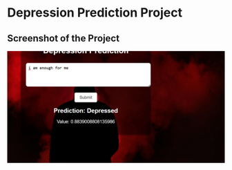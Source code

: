 # Depression Prediction Project

## Screenshot of the Project

![Project Screenshot](Screenshot%202025-02-07%20205445.png)  <!-- Replace with your actual file path -->


